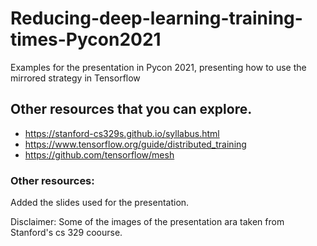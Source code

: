 # Reducing-deep-learning-training-times-Pycon2021
Examples for the presentation in Pycon 2021, presenting how to use the mirrored strategy in Tensorflow

## Other resources that you can explore.

- https://stanford-cs329s.github.io/syllabus.html
- https://www.tensorflow.org/guide/distributed_training
- https://github.com/tensorflow/mesh

### Other resources:

Added the slides used for the presentation.

Disclaimer: Some of the images of the presentation ara taken from Stanford's cs 329 coourse. 
